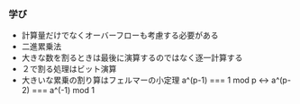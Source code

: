 ### 学び

- 計算量だけでなくオーバーフローも考慮する必要がある
- 二進累乗法
- 大きな数を割るときは最後に演算するのではなく逐一計算する
- ２で割る処理はビット演算
- 大きいな累乗の割り算はフェルマーの小定理 a^(p-1) === 1 mod p <-> a^(p-2) === a^(-1) mod 1
